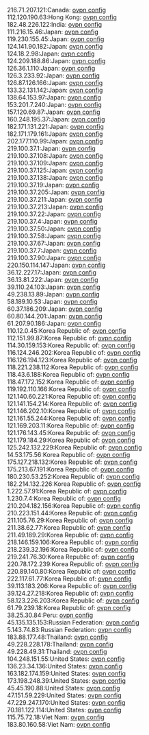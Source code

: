 216.71.207.121:Canada: [ovpn config](vpn/216_71_207_121.ovpn)  
112.120.190.63:Hong Kong: [ovpn config](vpn/112_120_190_63.ovpn)  
182.48.226.122:India: [ovpn config](vpn/182_48_226_122.ovpn)  
111.216.15.46:Japan: [ovpn config](vpn/111_216_15_46.ovpn)  
119.230.155.45:Japan: [ovpn config](vpn/119_230_155_45.ovpn)  
124.141.90.182:Japan: [ovpn config](vpn/124_141_90_182.ovpn)  
124.18.2.98:Japan: [ovpn config](vpn/124_18_2_98.ovpn)  
124.209.188.86:Japan: [ovpn config](vpn/124_209_188_86.ovpn)  
126.36.1.110:Japan: [ovpn config](vpn/126_36_1_110.ovpn)  
126.3.233.92:Japan: [ovpn config](vpn/126_3_233_92.ovpn)  
126.87.126.166:Japan: [ovpn config](vpn/126_87_126_166.ovpn)  
133.32.131.142:Japan: [ovpn config](vpn/133_32_131_142.ovpn)  
138.64.153.97:Japan: [ovpn config](vpn/138_64_153_97.ovpn)  
153.201.7.240:Japan: [ovpn config](vpn/153_201_7_240.ovpn)  
157.120.69.87:Japan: [ovpn config](vpn/157_120_69_87.ovpn)  
160.248.195.37:Japan: [ovpn config](vpn/160_248_195_37.ovpn)  
182.171.131.221:Japan: [ovpn config](vpn/182_171_131_221.ovpn)  
182.171.179.161:Japan: [ovpn config](vpn/182_171_179_161.ovpn)  
202.177.110.99:Japan: [ovpn config](vpn/202_177_110_99.ovpn)  
219.100.37.1:Japan: [ovpn config](vpn/219_100_37_1.ovpn)  
219.100.37.108:Japan: [ovpn config](vpn/219_100_37_108.ovpn)  
219.100.37.109:Japan: [ovpn config](vpn/219_100_37_109.ovpn)  
219.100.37.125:Japan: [ovpn config](vpn/219_100_37_125.ovpn)  
219.100.37.138:Japan: [ovpn config](vpn/219_100_37_138.ovpn)  
219.100.37.19:Japan: [ovpn config](vpn/219_100_37_19.ovpn)  
219.100.37.205:Japan: [ovpn config](vpn/219_100_37_205.ovpn)  
219.100.37.211:Japan: [ovpn config](vpn/219_100_37_211.ovpn)  
219.100.37.213:Japan: [ovpn config](vpn/219_100_37_213.ovpn)  
219.100.37.22:Japan: [ovpn config](vpn/219_100_37_22.ovpn)  
219.100.37.4:Japan: [ovpn config](vpn/219_100_37_4.ovpn)  
219.100.37.50:Japan: [ovpn config](vpn/219_100_37_50.ovpn)  
219.100.37.58:Japan: [ovpn config](vpn/219_100_37_58.ovpn)  
219.100.37.67:Japan: [ovpn config](vpn/219_100_37_67.ovpn)  
219.100.37.7:Japan: [ovpn config](vpn/219_100_37_7.ovpn)  
219.100.37.90:Japan: [ovpn config](vpn/219_100_37_90.ovpn)  
220.150.114.147:Japan: [ovpn config](vpn/220_150_114_147.ovpn)  
36.12.227.17:Japan: [ovpn config](vpn/36_12_227_17.ovpn)  
36.13.81.222:Japan: [ovpn config](vpn/36_13_81_222.ovpn)  
39.110.24.103:Japan: [ovpn config](vpn/39_110_24_103.ovpn)  
49.238.13.89:Japan: [ovpn config](vpn/49_238_13_89.ovpn)  
58.189.10.53:Japan: [ovpn config](vpn/58_189_10_53.ovpn)  
60.37.186.209:Japan: [ovpn config](vpn/60_37_186_209.ovpn)  
60.80.144.201:Japan: [ovpn config](vpn/60_80_144_201.ovpn)  
61.207.90.186:Japan: [ovpn config](vpn/61_207_90_186.ovpn)  
110.12.0.45:Korea Republic of: [ovpn config](vpn/110_12_0_45.ovpn)  
112.151.99.87:Korea Republic of: [ovpn config](vpn/112_151_99_87.ovpn)  
114.30.159.153:Korea Republic of: [ovpn config](vpn/114_30_159_153.ovpn)  
116.124.246.202:Korea Republic of: [ovpn config](vpn/116_124_246_202.ovpn)  
116.126.194.123:Korea Republic of: [ovpn config](vpn/116_126_194_123.ovpn)  
118.221.238.112:Korea Republic of: [ovpn config](vpn/118_221_238_112.ovpn)  
118.43.6.188:Korea Republic of: [ovpn config](vpn/118_43_6_188.ovpn)  
118.47.172.152:Korea Republic of: [ovpn config](vpn/118_47_172_152.ovpn)  
119.192.110.166:Korea Republic of: [ovpn config](vpn/119_192_110_166.ovpn)  
121.140.60.221:Korea Republic of: [ovpn config](vpn/121_140_60_221.ovpn)  
121.141.154.214:Korea Republic of: [ovpn config](vpn/121_141_154_214.ovpn)  
121.146.202.10:Korea Republic of: [ovpn config](vpn/121_146_202_10.ovpn)  
121.161.55.244:Korea Republic of: [ovpn config](vpn/121_161_55_244.ovpn)  
121.169.203.11:Korea Republic of: [ovpn config](vpn/121_169_203_11.ovpn)  
121.176.143.45:Korea Republic of: [ovpn config](vpn/121_176_143_45.ovpn)  
121.179.184.29:Korea Republic of: [ovpn config](vpn/121_179_184_29.ovpn)  
125.242.132.229:Korea Republic of: [ovpn config](vpn/125_242_132_229.ovpn)  
14.53.175.56:Korea Republic of: [ovpn config](vpn/14_53_175_56.ovpn)  
175.127.218.132:Korea Republic of: [ovpn config](vpn/175_127_218_132.ovpn)  
175.213.67.191:Korea Republic of: [ovpn config](vpn/175_213_67_191.ovpn)  
180.230.53.252:Korea Republic of: [ovpn config](vpn/180_230_53_252.ovpn)  
182.214.132.226:Korea Republic of: [ovpn config](vpn/182_214_132_226.ovpn)  
1.222.57.91:Korea Republic of: [ovpn config](vpn/1_222_57_91.ovpn)  
1.230.7.4:Korea Republic of: [ovpn config](vpn/1_230_7_4.ovpn)  
210.204.182.156:Korea Republic of: [ovpn config](vpn/210_204_182_156.ovpn)  
210.223.151.44:Korea Republic of: [ovpn config](vpn/210_223_151_44.ovpn)  
211.105.76.29:Korea Republic of: [ovpn config](vpn/211_105_76_29.ovpn)  
211.38.62.77:Korea Republic of: [ovpn config](vpn/211_38_62_77.ovpn)  
211.49.189.29:Korea Republic of: [ovpn config](vpn/211_49_189_29.ovpn)  
218.146.159.106:Korea Republic of: [ovpn config](vpn/218_146_159_106.ovpn)  
218.239.32.196:Korea Republic of: [ovpn config](vpn/218_239_32_196.ovpn)  
219.241.76.30:Korea Republic of: [ovpn config](vpn/219_241_76_30.ovpn)  
220.78.172.239:Korea Republic of: [ovpn config](vpn/220_78_172_239.ovpn)  
220.89.140.80:Korea Republic of: [ovpn config](vpn/220_89_140_80.ovpn)  
222.117.61.77:Korea Republic of: [ovpn config](vpn/222_117_61_77.ovpn)  
39.113.183.206:Korea Republic of: [ovpn config](vpn/39_113_183_206.ovpn)  
39.124.27.218:Korea Republic of: [ovpn config](vpn/39_124_27_218.ovpn)  
58.123.226.203:Korea Republic of: [ovpn config](vpn/58_123_226_203.ovpn)  
61.79.239.18:Korea Republic of: [ovpn config](vpn/61_79_239_18.ovpn)  
38.25.30.84:Peru: [ovpn config](vpn/38_25_30_84.ovpn)  
45.135.135.153:Russian Federation: [ovpn config](vpn/45_135_135_153.ovpn)  
5.143.74.83:Russian Federation: [ovpn config](vpn/5_143_74_83.ovpn)  
183.88.177.48:Thailand: [ovpn config](vpn/183_88_177_48.ovpn)  
49.228.228.178:Thailand: [ovpn config](vpn/49_228_228_178.ovpn)  
49.228.49.31:Thailand: [ovpn config](vpn/49_228_49_31.ovpn)  
104.248.151.55:United States: [ovpn config](vpn/104_248_151_55.ovpn)  
136.23.34.136:United States: [ovpn config](vpn/136_23_34_136.ovpn)  
163.182.174.159:United States: [ovpn config](vpn/163_182_174_159.ovpn)  
173.198.248.39:United States: [ovpn config](vpn/173_198_248_39.ovpn)  
45.45.190.88:United States: [ovpn config](vpn/45_45_190_88.ovpn)  
47.151.59.229:United States: [ovpn config](vpn/47_151_59_229.ovpn)  
47.229.247.170:United States: [ovpn config](vpn/47_229_247_170.ovpn)  
70.181.122.114:United States: [ovpn config](vpn/70_181_122_114.ovpn)  
115.75.72.18:Viet Nam: [ovpn config](vpn/115_75_72_18.ovpn)  
183.80.160.58:Viet Nam: [ovpn config](vpn/183_80_160_58.ovpn)  
